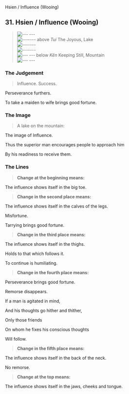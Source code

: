 Hsien / Influence (Wooing)
## 31. Hsien / Influence (Wooing)
> ![--- ---](../images/yinU.gif)   
> ![-------](../images/yangU.gif) above _Tui_ The Joyous, Lake  
> ![-------](../images/yangU.gif)   
> ![-------](../images/yangU.gif)   
> ![--- ---](../images/yinU.gif) below _Kên_ Keeping Still, Mountain  
> ![--- ---](../images/yinU.gif)
### The Judgement
> Influence. Success.  
> 
 Perseverance furthers.  
> 
 To take a maiden to wife brings good fortune.
### The Image
> A lake on the mountain:  
> 
 The image of Influence.  
> 
 Thus the superior man encourages people to approach him  
> 
 By his readiness to receive them.
### The Lines

 > **Change at the beginning means:**  
> 
 The influence shows itself in the big toe.
 > **Change in the second place means:**  
> 
 The influence shows itself in the calves of the legs.  
> 
 Misfortune.  
> 
 Tarrying brings good fortune.
 > **Change in the third place means:**  
> 
 The influence shows itself in the thighs.  
> 
 Holds to that which follows it.  
> 
 To continue is humiliating.
 > **Change in the fourth place means:**  
> 
 Perseverance brings good fortune.  
> 
 Remorse disappears.  
> 
 If a man is agitated in mind,  
> 
 And his thoughts go hither and thither,  
> 
 Only those friends  
> 
 On whom he fixes his conscious thoughts  
> 
 Will follow.
 > **Change in the fifth place means:**  
> 
 The influence shows itself in the back of the neck.  
> 
 No remorse.
 > **Change at the top means:**  
> 
 The influence shows itself in the jaws, cheeks and tongue.



